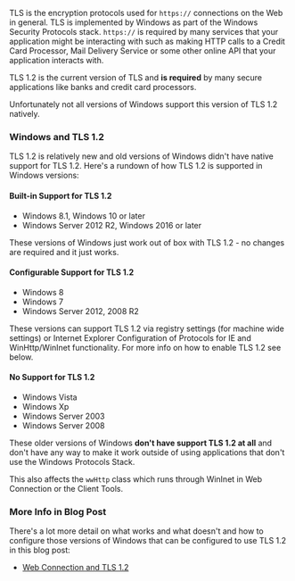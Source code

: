﻿TLS is the encryption protocols used for `https://` connections on the Web in general. TLS is implemented by Windows as part of the Windows Security Protocols stack. `https://` is required by many services that your application might be interacting with such as making HTTP calls to a Credit Card Processor, Mail Delivery Service or some other online API that your application interacts with.TLS 1.2 is the current version of TLS and **is required** by many secure applications like banks and credit card processors. Unfortunately not all versions of Windows support this version of TLS 1.2 natively.### Windows and TLS 1.2TLS 1.2 is relatively new and old versions of Windows didn't have native support for TLS 1.2. Here's a rundown of how TLS 1.2 is supported in Windows versions: #### Built-in Support for TLS 1.2* Windows 8.1,  Windows 10 or later* Windows Server 2012 R2, Windows 2016 or laterThese versions of Windows just work out of box with TLS 1.2 - no changes are required and it just works.#### Configurable Support for TLS 1.2* Windows 8* Windows 7* Windows Server 2012, 2008 R2These versions can support TLS 1.2 via registry settings (for machine wide settings) or Internet Explorer Configuration of Protocols for IE and WinHttp/WinInet functionality. For more info on how to enable TLS 1.2 see below.#### No Support for TLS 1.2* Windows Vista* Windows Xp* Windows Server 2003* Windows Server 2008These older versions of Windows **don't have support TLS 1.2 at all** and don't have any way to make it work outside of using applications that don't use the Windows Protocols Stack. This also affects the `wwHttp` class which runs through WinInet in Web Connection or the Client Tools.### More Info in Blog PostThere's a lot more detail on what works and what doesn't and  how to configure those versions of Windows that can be configured to use TLS 1.2 in this blog post:* [Web Connection and TLS 1.2](https://west-wind.com/wconnect/weblog/ShowEntry.blog?id=937&id=937)